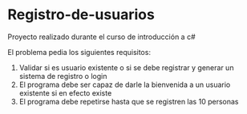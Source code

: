# Registro-de-usuarios
Proyecto realizado durante el curso de introducción a c#

El problema pedia los siguientes requisitos:
 1. Validar si es usuario existente o si se debe registrar y generar un sistema de registro o login
 2. El programa debe ser capaz de darle la bienvenida a un usuario existente si en efecto existe
 3. El programa debe repetirse hasta que se registren las 10 personas

